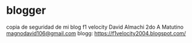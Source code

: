 # blogger
copia de seguridad de mi blog f1 velocity
David Almachi
2do A Matutino
magnodavid106@gmail.com
blogg: https://f1velocity2004.blogspot.com/
